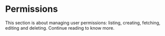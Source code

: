 # Permissions

This section is about managing user permissions: listing, creating, fetching, editing and deleting.
Continue reading to know more.
